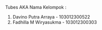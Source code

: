 Tubes AKA 
Nama Kelompok :

1. Davino Putra Arraya - 103012300522
2. Fadhilla M Wiryasukma - 103012300303







